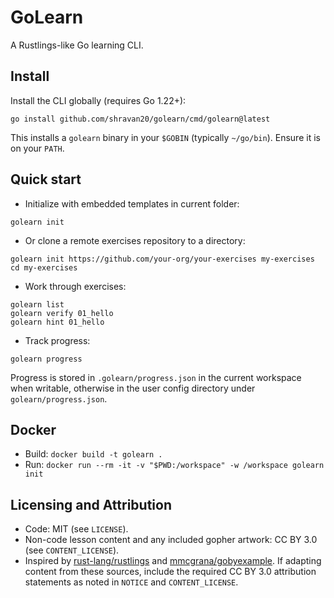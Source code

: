# GoLearn

A Rustlings-like Go learning CLI.

## Install

Install the CLI globally (requires Go 1.22+):

```
go install github.com/shravan20/golearn/cmd/golearn@latest
```

This installs a `golearn` binary in your `$GOBIN` (typically `~/go/bin`). Ensure it is on your `PATH`.

## Quick start

- Initialize with embedded templates in current folder:

```
golearn init
```

- Or clone a remote exercises repository to a directory:

```
golearn init https://github.com/your-org/your-exercises my-exercises
cd my-exercises
```

- Work through exercises:

```
golearn list
golearn verify 01_hello
golearn hint 01_hello
```

- Track progress:

```
golearn progress
```

Progress is stored in `.golearn/progress.json` in the current workspace when writable, otherwise in the user config directory under `golearn/progress.json`.

## Docker

- Build: `docker build -t golearn .`
- Run: `docker run --rm -it -v "$PWD:/workspace" -w /workspace golearn init`

## Licensing and Attribution

- Code: MIT (see `LICENSE`).
- Non-code lesson content and any included gopher artwork: CC BY 3.0 (see `CONTENT_LICENSE`).
- Inspired by [rust-lang/rustlings](https://github.com/rust-lang/rustlings) and [mmcgrana/gobyexample](https://github.com/mmcgrana/gobyexample). If adapting content from these sources, include the required CC BY 3.0 attribution statements as noted in `NOTICE` and `CONTENT_LICENSE`.
